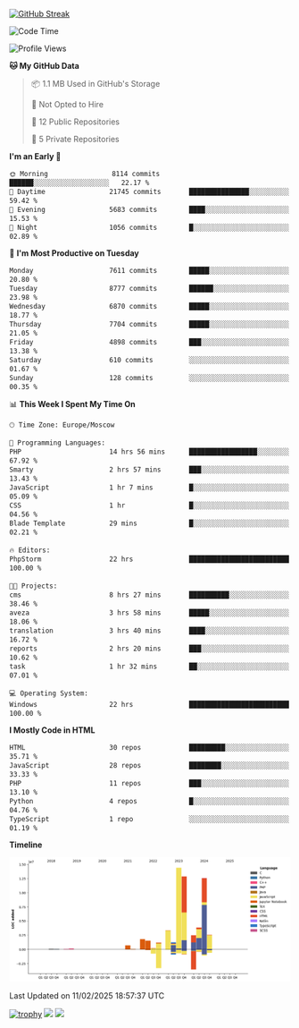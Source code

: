 [![GitHub Streak](https://github-readme-streak-stats.herokuapp.com/?user=yogik10)](https://git.io/streak-stats)
<!--START_SECTION:waka-->
![Code Time](http://img.shields.io/badge/Code%20Time-1%2C129%20hrs%2050%20mins-blue)

![Profile Views](http://img.shields.io/badge/Profile%20Views-0-blue)

**🐱 My GitHub Data** 

> 📦 1.1 MB Used in GitHub's Storage 
 > 
> 🚫 Not Opted to Hire
 > 
> 📜 12 Public Repositories 
 > 
> 🔑 5 Private Repositories 
 > 
**I'm an Early 🐤** 

```text
🌞 Morning                8114 commits        ██████░░░░░░░░░░░░░░░░░░░   22.17 % 
🌆 Daytime                21745 commits       ███████████████░░░░░░░░░░   59.42 % 
🌃 Evening                5683 commits        ████░░░░░░░░░░░░░░░░░░░░░   15.53 % 
🌙 Night                  1056 commits        █░░░░░░░░░░░░░░░░░░░░░░░░   02.89 % 
```
📅 **I'm Most Productive on Tuesday** 

```text
Monday                   7611 commits        █████░░░░░░░░░░░░░░░░░░░░   20.80 % 
Tuesday                  8777 commits        ██████░░░░░░░░░░░░░░░░░░░   23.98 % 
Wednesday                6870 commits        █████░░░░░░░░░░░░░░░░░░░░   18.77 % 
Thursday                 7704 commits        █████░░░░░░░░░░░░░░░░░░░░   21.05 % 
Friday                   4898 commits        ███░░░░░░░░░░░░░░░░░░░░░░   13.38 % 
Saturday                 610 commits         ░░░░░░░░░░░░░░░░░░░░░░░░░   01.67 % 
Sunday                   128 commits         ░░░░░░░░░░░░░░░░░░░░░░░░░   00.35 % 
```


📊 **This Week I Spent My Time On** 

```text
🕑︎ Time Zone: Europe/Moscow

💬 Programming Languages: 
PHP                      14 hrs 56 mins      █████████████████░░░░░░░░   67.92 % 
Smarty                   2 hrs 57 mins       ███░░░░░░░░░░░░░░░░░░░░░░   13.43 % 
JavaScript               1 hr 7 mins         █░░░░░░░░░░░░░░░░░░░░░░░░   05.09 % 
CSS                      1 hr                █░░░░░░░░░░░░░░░░░░░░░░░░   04.56 % 
Blade Template           29 mins             █░░░░░░░░░░░░░░░░░░░░░░░░   02.21 % 

🔥 Editors: 
PhpStorm                 22 hrs              █████████████████████████   100.00 % 

🐱‍💻 Projects: 
cms                      8 hrs 27 mins       ██████████░░░░░░░░░░░░░░░   38.46 % 
aveza                    3 hrs 58 mins       █████░░░░░░░░░░░░░░░░░░░░   18.06 % 
translation              3 hrs 40 mins       ████░░░░░░░░░░░░░░░░░░░░░   16.72 % 
reports                  2 hrs 20 mins       ███░░░░░░░░░░░░░░░░░░░░░░   10.62 % 
task                     1 hr 32 mins        ██░░░░░░░░░░░░░░░░░░░░░░░   07.01 % 

💻 Operating System: 
Windows                  22 hrs              █████████████████████████   100.00 % 
```

**I Mostly Code in HTML** 

```text
HTML                     30 repos            █████████░░░░░░░░░░░░░░░░   35.71 % 
JavaScript               28 repos            ████████░░░░░░░░░░░░░░░░░   33.33 % 
PHP                      11 repos            ███░░░░░░░░░░░░░░░░░░░░░░   13.10 % 
Python                   4 repos             █░░░░░░░░░░░░░░░░░░░░░░░░   04.76 % 
TypeScript               1 repo              ░░░░░░░░░░░░░░░░░░░░░░░░░   01.19 % 
```



**Timeline**

![Lines of Code chart](https://raw.githubusercontent.com/Yogik10/Yogik10/main/assets/bar_graph.png)


 Last Updated on 11/02/2025 18:57:37 UTC
<!--END_SECTION:waka-->
[![trophy](https://github-profile-trophy.vercel.app/?username=yogik10)](https://github.com/ryo-ma/github-profile-trophy)
![](https://github-profile-summary-cards.vercel.app/api/cards/profile-details?username=yogik10&theme=solarized_dark)
![](https://github-profile-summary-cards.vercel.app/api/cards/most-commit-language?username=yogik10&theme=solarized_dark)


